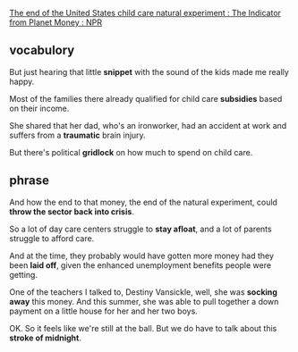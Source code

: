 [The end of the United States child care natural experiment : The Indicator from Planet Money : NPR](https://www.npr.org/transcripts/1197954497)
## vocabulory
But just hearing that little **snippet** with the sound of the kids made me really happy.

Most of the families there already qualified for child care **subsidies** based on their income.

She shared that her dad, who's an ironworker, had an accident at work and suffers from a **traumatic** brain injury.

But there's political **gridlock** on how much to spend on child care.
## phrase
And how the end to that money, the end of the natural experiment, could **throw the sector back into crisis**.

So a lot of day care centers struggle to **stay afloat**, and a lot of parents struggle to afford care.

And at the time, they probably would have gotten more money had they been **laid off**, given the enhanced unemployment benefits people were getting.

One of the teachers I talked to, Destiny Vansickle, well, she was **socking away** this money. And this summer, she was able to pull together a down payment on a little house for her and her two boys.

OK. So it feels like we're still at the ball. But we do have to talk about this **stroke of midnight**.
